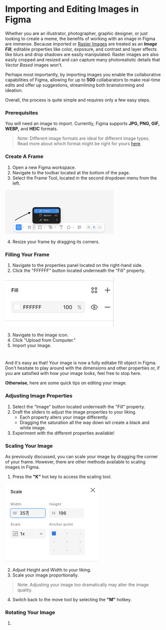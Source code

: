 # Importing and Editing Images in Figma ##

Whether you are an illustrator, photographer, graphic designer, or just looking to create a meme, the benefits of working with an image in Figma are immense. Because imported or [Raster Images](https://shorthand.com/the-craft/raster-images/index.html) are treated as an ***Image Fill***, editable properties like color, exposure, and contrast and layer effects like blurs and drop shadows are easily manipulated. Raster images are also easily cropped and resized and can capture many photorealistic details that *Vector Based* images won't.

Perhaps most importantly, by importing images you enable the collaborative capabilities of Figma, allowing for up to **500** collabarators to make real-time edits and offer up suggestions, streamlining both brainstorming and ideation.

Overall, the process is quite simple and requires only a few easy steps.

### Prerequisites ###
You will need an image to import. Currently, Figma supports **JPG, PNG, GIF, WEBP,** and **HEIC** formats.
> Note: Different image formats are ideal for different image types. Read more about which format might be right for yours [here](https://developer.mozilla.org/en-US/docs/Web/Media/Guides/Formats/Image_types).


### Create A Frame ##
1. Open a new Figma workspace.
2. Navigate to the toolbar located at the bottom of the page.
3. Select the Frame Tool, located in the second dropdown menu from the left.

<img src="assets/images/screenshots/Frame_Toolbar.png" alt="Alt text" style="width: 350px">

4. Resize your frame by dragging its corners.

### Filling Your Frame ###
1. Navigate to the properties panel located on the right-hand side.
2. Click the "FFFFFF" button located underneath the "Fill" property.

<img src="assets/images/screenshots/Properties Panel.png" alt="Alt text" style="width: 350px">

3. Navigate to the image icon.
4. Click "Upload from Computer."
5. Import your Image.  
#
And it's easy as that! Your image is now a fully editabe fill object in Figma. Don't hesitate to play around with the dimensions and other properties or, if you are satisfied with how your image looks, feel free to stop here. 

**Otherwise**, here are some quick tips on editing your image.

### Adjusting Image Properties ###
1. Select the "Image" button located underneath the "Fill" property.
2. Draft the sliders to adjust the image properties to your liking.
    - Each property alters your image differently.
    - Dragging the saturation all the way down wil create a black and white image.
3. Experiment with the different properties available!

### Scaling Your Image ###
As previously discussed, you can scale your image by dragging the corner of your frame. However, there are other methods available to scaling images in Figma.
1. Press the **"K"** hot key to access the scaling tool.

<img src="assets/images/screenshots/Scale Tool.png" alt="Alt text" style="width: 300px">

2. Adjust Height and Width to your liking.
3. Scale your image proportionally.
> Note: Adjusting your image too dramatically may alter the image quality.
4. Switch back to the move tool by selecting the **"M"** hotkey.

### Rotating Your Image ###
1. 



























